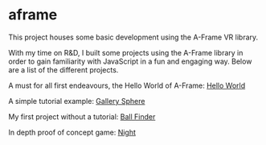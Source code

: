 # aframe

This project houses some basic development using the A-Frame VR library.

With my time on R&D, I built some projects using the A-Frame library in order to gain familiarity with JavaScript in a fun and engaging way. Below are a list of the different projects.

A must for all first endeavours, the Hello World of A-Frame:
<a href='https://drebelak.github.io/aframe/first-project/' target='_blank'>Hello World</a>

A simple tutorial example:
<a href='https://drebelak.github.io/aframe/gallery/' target='_blank'>Gallery Sphere</a>

My first project without a tutorial:
<a href='https://drebelak.github.io/aframe/ball-finder/' target='_blank'>Ball Finder</a>

In depth proof of concept game:
<a href='https://drebelak.github.io/aframe/night/' target='_blank'>Night</a>
